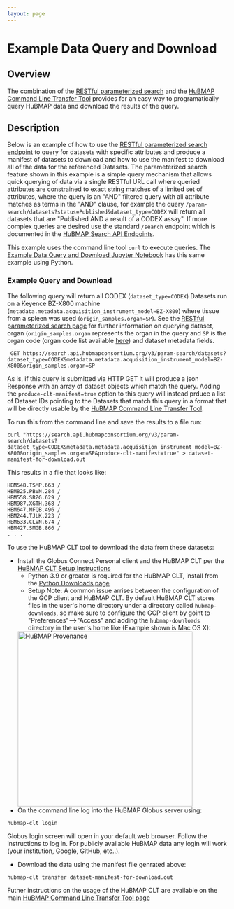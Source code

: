 ```yaml
---
layout: page
---
```

# Example Data Query and Download

## Overview
The combination of the [RESTful parameterized search](index.html) and the [HuBMAP Command Line Transfer Tool](../clt/index.html) provides for an easy way to programatically query HuBMAP data and download the results of the query.

## Description
Below is an example of how to use the [RESTful parameterized search endpoint](index.html) to query for datasets with specific attributes and produce a manifest of datasets to download and how to use the manifest to download all of the data for the referenced Datasets. The parameterized search feature shown in this example is a simple query mechanism that allows quick querying of data via a single RESTful URL call where queried attributes are constrained to exact string matches of a limited set of attributes, where the query is an "AND" filtered query with all attribute matches as terms in the "AND" clause, for example the query `/param-search/datasets?status=Published&dataset_type=CODEX` will return all datasets that are "Published AND a result of a CODEX assay".  If more complex queries are desired use the standard `/search` endpoint which is documented in the [HuBMAP Search API Endpoints](https://smart-api.info/ui/7aaf02b838022d564da776b03f357158).

This example uses the command line tool `curl` to execute queries.  The [Example Data Query and Download Jupyter Notebook]() has this same example using Python.

### Example Query and Download

The following query will return all CODEX (`dataset_type=CODEX`) Datasets run on a Keyence BZ-X800 machine (`metadata.metadata.acquisition_instrument_model=BZ-X800`) where tissue from a spleen was used (`origin_samples.organ=SP`).  See the [RESTful parameterized search page](index.html) for further information on querying dataset, organ (`origin_samples.organ` represents the organ in the query and `SP` is the organ code (organ code list available [here](schema-sample.html#organ-attribute-values)) and dataset metadata fields.

```
 GET https://search.api.hubmapconsortium.org/v3/param-search/datasets?dataset_type=CODEX&metadata.metadata.acquisition_instrument_model=BZ-X800&origin_samples.organ=SP
```

As is, if this query is submitted via HTTP GET it will produce a json Response with an array of dataset objects which match the query.  Adding the `produce-clt-manifest=true` option to this query will instead prduce a list of Dataset IDs pointing to the Datasets that match this query in a format that will be directly usable by the [HuBMAP Command Line Transfer Tool](../clt/index.html).

To run this from the command line and save the results to a file run:
```
curl "https://search.api.hubmapconsortium.org/v3/param-search/datasets?dataset_type=CODEX&metadata.metadata.acquisition_instrument_model=BZ-X800&origin_samples.organ=SP&produce-clt-manifest=true" > dataset-manifest-for-download.out
```

This results in a file that looks like:

```
HBM548.TSMP.663 /
HBM825.PBVN.284 /
HBM558.SRZG.629 /
HBM987.XGTH.368 /
HBM647.MFQB.496 /
HBM244.TJLK.223 /
HBM633.CLVN.674 /
HBM427.SMGB.866 /
. . .
```

To use the HuBMAP CLT tool to download the data from these datasets:

  - Install the Globus Connect Personal client and the HuBMAP CLT per the [HuBMAP CLT Setup Instructions](../clt/install-hubmap-clt.html)
    - Python 3.9 or greater is required for the HuBMAP CLT, install from the [Python Downloads page](https://www.python.org/downloads/)
    - Setup Note: A common issue arrises between the configuration of the GCP client and HuBMAP CLT.  By default HuBMAP CLT stores files in the user's home directory under a directory called `hubmap-downloads`, so make sure to configure the GCP client by goint to "Preferences"-->"Access" and adding the `hubmap-downloads` directory in the user's home like (Example shown is Mac OS X):
    <img src="/images/globus-properties.png" alt="HuBMAP Provenance" width="400"/>
  - On the command line log into the HuBMAP Globus server using:
  ```
  hubmap-clt login
  ```
  Globus login screen will open in your default web browser.  Follow the instructions to log in.  For publicly available HuBMAP data any login will work (your institution, Google, GitHub, etc..).
  - Download the data using the manifest file genrated above:
  ```
  hubmap-clt transfer dataset-manifest-for-download.out
  ```

Futher instructions on the usage of the HuBMAP CLT are available on the main [HuBMAP Command Line Transfer Tool page](../clt/index.html)